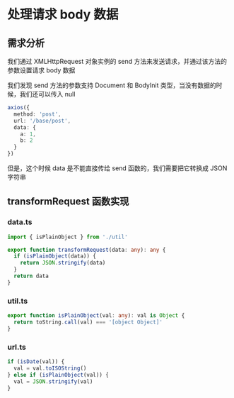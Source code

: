 # 处理请求 body 数据

## 需求分析

我们通过 XMLHttpRequest 对象实例的 send 方法来发送请求，并通过该方法的参数设置请求 body 数据

我们发现 send 方法的参数支持 Document 和 BodyInit 类型，当没有数据的时候，我们还可以传入 null

```typescript
axios({
  method: 'post',
  url: '/base/post',
  data: { 
    a: 1,
    b: 2 
  }
})
```

但是，这个时候 data 是不能直接传给 send 函数的，我们需要把它转换成 JSON 字符串

## transformRequest 函数实现

### data.ts

```typescript
import { isPlainObject } from './util'

export function transformRequest(data: any): any {
  if (isPlainObject(data)) {
    return JSON.stringify(data)
  }
  return data
}
```

### util.ts

```typescript
export function isPlainObject(val: any): val is Object {
  return toString.call(val) === '[object Object]'
}
```

### url.ts

```typescript
if (isDate(val)) {
  val = val.toISOString()
} else if (isPlainObject(val)) {
  val = JSON.stringify(val)
}
```
